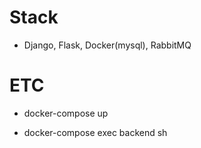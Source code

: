 # Stack

 - Django, Flask, Docker(mysql), RabbitMQ

# ETC

- docker-compose up

- docker-compose exec backend sh

